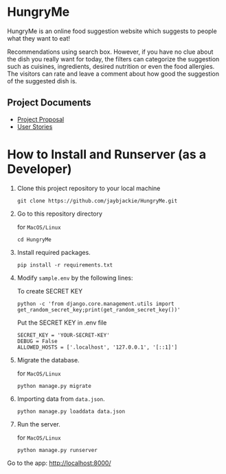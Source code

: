 # HungryMe
HungryMe is an online food suggestion website which suggests to people what they want to eat!

Recommendations using search box. However, if you have no clue about the dish you really want for today, the filters can categorize the suggestion such as cuisines, ingredients, desired nutrition or even the food allergies. The visitors can rate and leave a comment about how good the suggestion of the suggested dish is.

## Project Documents
- [Project Proposal](https://docs.google.com/document/d/1DW7tv5Bpf5_tJoBKPRP4io66zMDQzeJHZ7YWnl435PU/edit?usp=sharing)
- [User Stories](../../wiki/User-Stories)<br>

# How to Install and Runserver (as a Developer)

1. Clone this project repository to your local machine
    ````
    git clone https://github.com/jaybjackie/HungryMe.git
    ````
2. Go to  this repository directory<br>
   
   for `MacOS/Linux`
   ````
   cd HungryMe
   ````
   
    
3. Install required packages.

    ````
    pip install -r requirements.txt
    ````

4. Modify `sample.env` by the following lines:

    To create SECRET KEY
    ```
    python -c 'from django.core.management.utils import get_random_secret_key;print(get_random_secret_key())'
    ```

    Put the SECRET KEY in .env file

    ```
    SECRET_KEY = 'YOUR-SECRET-KEY'
    DEBUG = False
    ALLOWED_HOSTS = ['.localhost', '127.0.0.1', '[::1]']
    ```

5. Migrate the database.

    for `MacOS/Linux`
    ````
    python manage.py migrate
    ````

6. Importing data from `data.json`.
    ````
    python manage.py loaddata data.json
    ````
7. Run the server.
 
   for `MacOS/Linux`
   ````
   python manage.py runserver
   ````
 
 Go to the app:
[http://localhost:8000/](http://localhost:8000/)